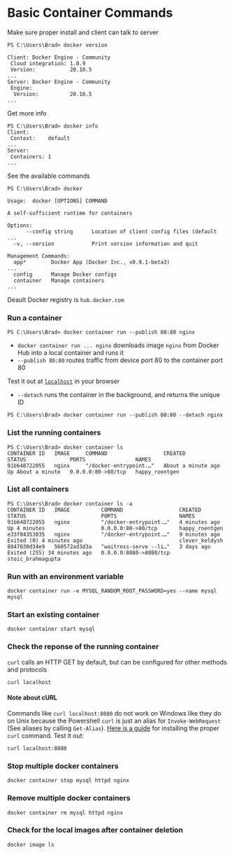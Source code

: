 # Basic Container Commands

Make sure proper install and client can talk to server

```docker
PS C:\Users\Brad> docker version

Client: Docker Engine - Community
 Cloud integration: 1.0.9
 Version:           20.10.5
...
Server: Docker Engine - Community
 Engine:
  Version:          20.10.5
...
```

Get more info
```docker
PS C:\Users\Brad> docker info
Client:
 Context:    default
...
Server:
 Containers: 1
...
```

See the available commands

```shell
PS C:\Users\Brad> docker

Usage:  docker [OPTIONS] COMMAND

A self-sufficient runtime for containers

Options:
      --config string      Location of client config files (default
...
  -v, --version            Print version information and quit

Management Commands:
  app*        Docker App (Docker Inc., v0.9.1-beta3)
...
  config      Manage Docker configs
  container   Manage containers
...
```

Deault Docker registry is `hub.docker.com`

### Run a container

```docker
PS C:\Users\Brad> docker container run --publish 80:80 nginx
```

- `docker container run ... nginx` downloads image `nginx` from Docker Hub into a local container and runs it
- `--publish 80:80` routes traffic from device port 80 to the container port 80

Test it out at [`localhost`](http://localhost) in your browser

- `--detach` runs the container in the background, and returns the unique ID


```docker
PS C:\Users\Brad> docker container run --publish 80:80 --detach nginx
```

### List the running containers


```docker
PS C:\Users\Brad> docker container ls
CONTAINER ID   IMAGE     COMMAND                  CREATED              STATUS              PORTS                NAMES
91b648722055   nginx     "/docker-entrypoint.…"   About a minute ago   Up About a minute   0.0.0.0:80->80/tcp   happy_roentgen
```

### List all containers

```docker
PS C:\Users\Brad> docker container ls -a
CONTAINER ID   IMAGE          COMMAND                  CREATED         STATUS                        PORTS                    NAMES
91b648722055   nginx          "/docker-entrypoint.…"   4 minutes ago   Up 4 minutes                  0.0.0.0:80->80/tcp       happy_roentgen
e33f84353035   nginx          "/docker-entrypoint.…"   9 minutes ago   Exited (0) 4 minutes ago                               clever_keldysh
8847030d34e9   560572ad3d3a   "waitress-serve --li…"   3 days ago      Exited (255) 34 minutes ago   0.0.0.0:8080->8080/tcp   stoic_brahmagupta
```

### Run with an environment variable

```docker
docker container run -e MYSQL_RANDOM_ROOT_PASSWORD=yes --name mysql mysql
```

### Start an existing container

```docker
docker container start mysql
```

### Check the reponse of the running container

`curl` calls an HTTP GET by default, but can be configured for other methods and protocols

```docker 
curl localhost
```

#### Note about cURL

Commands like `curl localhost:8080` do not work on Windows like they do on Unix because the Powershell `curl` is just an alias for `Invoke-WebRequest` (See aliases by calling `Get-Alias`). [Here is a guide](http://thesociablegeek.com/Azure/using-curl-in-powershell/) for installing the proper `curl` command. Test it out:

```docker 
curl localhost:8080
```

### Stop multiple docker containers

```docker
docker container stop mysql httpd nginx
```

### Remove multiple docker containers

```docker
docker container rm mysql httpd nginx 
```

### Check for the local images after container deletion

```shedockerll
docker image ls
```
